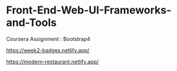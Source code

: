 # Front-End-Web-UI-Frameworks-and-Tools
Coursera Assignment : Bootstrap4 

https://week2-badges.netlify.app/ 


https://modern-restaurant.netlify.app/

